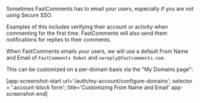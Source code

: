 Sometimes FastComments has to email your users, especially if you are not using Secure SSO.

Examples of this includes verifying their account or activity when commenting for the first time. FastComments
will also send them notifications for replies to their comments.

When FastComments emails your users, we will use a default From Name and Email of `FastComments Robot` and `noreply@fastcomments.com`.

This can be customized on a per-domain basis via the "My Domains page":

[app-screenshot-start url='/auth/my-account/configure-domains'; selector = '.account-block form'; title='Customizing From Name and Email' app-screenshot-end]
